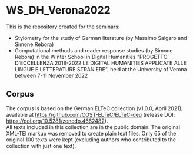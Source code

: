 # WS_DH_Verona2022

This is the repository created for the seminars:
- Stylometry for the study of German literature (by Massimo Salgaro and Simone Rebora)
- Computational methods and reader response studies (by Simone Rebora)
in the Winter School in Digital Humanities "PROGETTO D’ECCELLENZA 2018-2022 LE DIGITAL HUMANITIES APPLICATE ALLE LINGUE E LETTERATURE STRANIERE", held at the University of Verona between 7-11 November 2022

## Corpus

The corpus is based on the German ELTeC collection (v1.0.0, April 2021), available at https://github.com/COST-ELTeC/ELTeC-deu (release DOI: https://doi.org/10.5281/zenodo.4662482).  
All texts included in this collection are in the public domain. The original XML-TEI markup was removed to create plain text files. Only 65 of the original 100 texts were kept (excluding authors who contributed to the collection with just one text).
